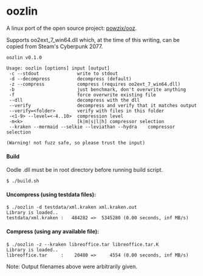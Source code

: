 # oozlin
A linux port of the open source project: [powzix/ooz](https://github.com/powzix/ooz).

Supports oo2ext_7_win64.dll which, at the time of this writing, can be copied from Steam's Cyberpunk 2077.

```$ ./oozlin -h
oozlin v0.1.0

Usage: oozlin [options] input [output]
 -c --stdout              write to stdout
 -d --decompress          decompress (default)
 -z --compress            compress (requires oo2ext_7_win64.dll)
 -b                       just benchmark, don't overwrite anything
 -f                       force overwrite existing file
 --dll                    decompress with the dll
 --verify                 decompress and verify that it matches output
 --verify=<folder>        verify with files in this folder
 -<1-9> --level=<-4..10>  compression level
 -m<k>                    [k|m|s|l|h] compressor selection
 --kraken --mermaid --selkie --leviathan --hydra    compressor selection

(Warning! not fuzz safe, so please trust the input)
```

#### Build

Oodle .dll must be in root directory before running build script.

```
$ ./build.sh
```

#### Uncompress (using testdata files):
```
$ ./oozlin -d testdata/xml.kraken xml.kraken.out
Library is loaded..
testdata/xml.kraken :   484282 =>  5345280 (0.00 seconds, inf MB/s) 
```

#### Compress (using any available file):
```
$ ./oozlin -z --kraken libreoffice.tar libreoffice.tar.K
Library is loaded..
libreoffice.tar     :    20480 =>     4554 (0.00 seconds, inf MB/s)
```

Note: Output filenames above were arbitrarily given. 

